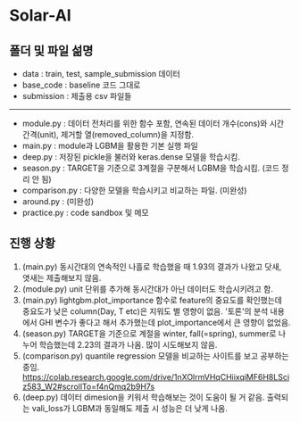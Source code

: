 # Solar-AI

## 폴더 및 파일 섦명
* data : train, test, sample_submission 데이터
* base_code : baseline 코드 그대로
* submission : 제출용 csv 파일들
---
- module.py : 데이터 전처리를 위한 함수 포함, 연속된 데이터 개수(cons)와 시간 간격(unit), 제거할 열(removed_column)을 지정함.
- main.py : module과 LGBM을 활용한 기본 실행 파일
- deep.py : 저장된 pickle을 불러와 keras.dense 모델을 학습시킴.
- season.py : TARGET을 기준으로 3계절을 구분해서 LGBM을 학습시킴. (코드 정리 안 됨)
- comparison.py : 다양한 모델을 학습시키고 비교하는 파일. (미완성)
- around.py : (미완성)
- practice.py : code sandbox 및 메모

## 진행 상황
1. (main.py) 동시간대의 연속적인 나흘로 학습했을 때 1.93의 결과가 나왔고 닷새, 엿새는 제출해보지 않음.
2. (module.py) unit 단위를 추가해 동시간대가 아닌 데이터도 학습시키려고 함.
3. (main.py) lightgbm.plot_importance 함수로 feature의 중요도를 확인했는데 중요도가 낮은 column(Day, T etc)은 지워도 별 영향이 없음. '토론'의 분석 내용에서 GHI 변수가 좋다고 해서 추가했는데 plot_importance에서 큰 영향이 없었음.
4. (season.py) TARGET을 기준으로 계절을 winter, fall(=spring), summer로 나누어 학습했는데 2.23의 결과가 나옴. 많이 시도해보지 않음.
5. (comparison.py) quantile regression 모델을 비교하는 사이트를 보고 공부하는 중임. https://colab.research.google.com/drive/1nXOlrmVHqCHiixqiMF6H8LSciz583_W2#scrollTo=f4nQmq2b9H7s
6. (deep.py) 데이터 dimesion을 키워서 학습해보는 것이 도움이 될 거 같음. 출력되는 vali_loss가 LGBM과 동일해도 제출 시 성능은 더 낮게 나옴.
